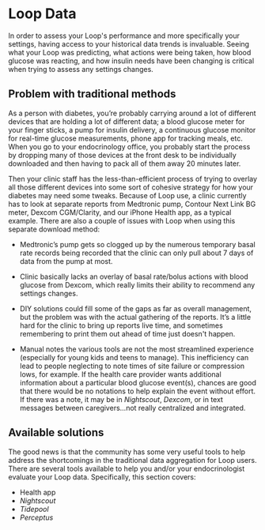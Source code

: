 # Loop Data

In order to assess your Loop's performance and more specifically your settings, having access to your historical data trends is invaluable. Seeing what your Loop was predicting, what actions were being taken, how blood glucose was reacting, and how insulin needs have been changing is critical when trying to assess any settings changes.

## Problem with traditional methods
As a person with diabetes, you’re probably carrying around a lot of different devices that are holding a lot of different data; a blood glucose meter for your finger sticks, a pump for insulin delivery, a continuous glucose monitor for real-time glucose measurements, phone app for tracking meals, etc. When you go to your endocrinology office, you probably start the process by dropping many of those devices at the front desk to be individually downloaded and then having to pack all of them away 20 minutes later.

Then your clinic staff has the less-than-efficient process of trying to overlay all those different devices into some sort of cohesive strategy for how your diabetes may need some tweaks. Because of Loop use, a clinic currently has to look at separate reports from Medtronic pump, Contour Next Link BG meter, Dexcom CGM/Clarity, and our iPhone Health app, as a typical example. There are also a couple of issues with Loop when using this separate download method:

* Medtronic’s pump gets so clogged up by the numerous temporary basal rate records being recorded that the clinic can only pull about 7 days of data from the pump at most.

* Clinic basically lacks an overlay of basal rate/bolus actions with blood glucose from Dexcom, which really limits their ability to recommend any settings changes.  

* DIY solutions could fill some of the gaps as far as overall management, but the problem was with the actual gathering of the reports. It’s a little hard for the clinic to bring up reports live time, and sometimes remembering to print them out ahead of time just doesn't happen.

* Manual notes the various tools are not the most streamlined experience (especially for young kids and teens to manage). This inefficiency can lead to people neglecting to note times of site failure or compression lows, for example. If the health care provider wants additional information about a particular blood glucose event(s), chances are good that there would be no notations to help explain the event without effort. If there was a note, it may be in *Nightscout*, *Dexcom*, or in text messages between caregivers...not really centralized and integrated.

## Available solutions
The good news is that the community has some very useful tools to help address the shortcomings in the traditional data aggregation for Loop users. There are several tools available to help you and/or your endocrinologist evaluate your Loop data. Specifically, this section covers:

* Health app
* *Nightscout*
* *Tidepool*
* *Perceptus*

